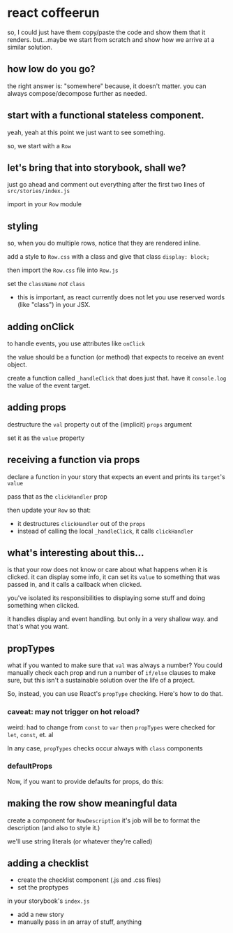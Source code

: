 # react coffeerun

so, I could just have them copy/paste the code and show them that it renders.
but...maybe we start from scratch and show how we arrive at a similar solution.

## how low do you go?

the right answer is: "somewhere"
because, it doesn't matter.
you can always compose/decompose further as needed.

## start with a functional stateless component.

yeah, yeah at this point we just want to see something.

so, we start with a `Row`

## let's bring that into storybook, shall we?

just go ahead and comment out everything after the first two lines of `src/stories/index.js`

import in your `Row` module

## styling

so, when you do multiple rows, notice that they are rendered inline.

add a style to `Row.css` with a class and give that class
`display: block;`

then import the `Row.css` file into `Row.js`

set the `className` *not* `class`
- this is important, as react currently does
not let you use reserved words (like "class")
in your JSX.

## adding onClick

to handle events, you use attributes like
`onClick`

the value should be a function (or method) that
expects to receive an event object.

create a function called `_handleClick` that does just that. have it `console.log` the value of the event
target.

## adding props

destructure the `val` property out of the (implicit) `props` argument

set it as the `value` property

## receiving a function via props

declare a function in your story that
expects an event and prints its `target`'s `value`

pass that as the `clickHandler` prop

then update your `Row` so that:

- it destructures `clickHandler` out of the `props`
- instead of calling the local `_handleClick`, it calls `clickHandler`

## what's interesting about this...

is that your row does not know or care about what happens when it is clicked. it can display some info,
it can set its `value` to something that was passed in, and it calls a callback when clicked.

you've isolated its responsibilities to displaying some stuff and doing something when clicked.

it handles display and event handling.
but only in a very shallow way.
and that's what you want.

## propTypes

what if you wanted to make sure that `val` was always a number?
You could manually check each prop and run a number of `if/else`
clauses to make sure, but this isn't a sustainable solution over the
life of a project.

So, instead, you can use React's `propType` checking.
Here's how to do that.


### caveat: may not trigger on hot reload?

weird: had to change from `const` to `var`
then `propTypes` were checked for `let`, `const`, et. al

In any case, `propTypes` checks occur always with `class` components

### defaultProps

Now, if you want to provide defaults for props, do this:

## making the row show meaningful data

create a component for `RowDescription`
it's job will be to format the description
(and also to style it.)

we'll use string literals (or whatever they're called)

## adding a checklist

- create the checklist component (.js and .css files)
- set the proptypes

in your storybook's `index.js`

- add a new story
- manually pass in an array of stuff, anything
